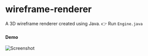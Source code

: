 # wireframe-renderer
A 3D wireframe renderer created using Java.
👉 Run `Engine.java`  
#### Demo ####
![Screenshot](cube.gif)
